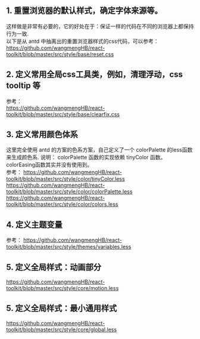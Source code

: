 

## 1. 重置浏览器的默认样式，确定字体来源等。  
这样做是非常有必要的，它的好处在于：保证一样的代码在不同的浏览器上都保持行为一致.  
以下是从 antd 中抽离出的重置浏览器样式的css代码，可以参考：https://github.com/wangmengHB/react-toolkit/blob/master/src/style/base/reset.css

## 2. 定义常用全局css工具类，例如，清理浮动，css tooltip 等
参考：  
https://github.com/wangmengHB/react-toolkit/blob/master/src/style/base/clearfix.css

## 3. 定义常用颜色体系
这里完全使用 antd 的方案的色系方案，自己定义了一个 colorPalette 的less函数来生成颜色系. 
说明： colorPalette 函数的实现依赖 tinyColor 函数。colorEasing函数其实并没有使用到。  
参考：
https://github.com/wangmengHB/react-toolkit/blob/master/src/style/color/tinyColor.less
https://github.com/wangmengHB/react-toolkit/blob/master/src/style/color/colorPalette.less
https://github.com/wangmengHB/react-toolkit/blob/master/src/style/color/colors.less

## 4. 定义主题变量 
参考：
https://github.com/wangmengHB/react-toolkit/blob/master/src/style/themes/variables.less


## 5. 定义全局样式：动画部分
https://github.com/wangmengHB/react-toolkit/blob/master/src/style/core/motion.less

## 5. 定义全局样式：最小通用样式
https://github.com/wangmengHB/react-toolkit/blob/master/src/style/core/global.less